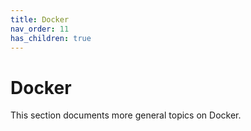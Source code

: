 ```yaml
---
title: Docker
nav_order: 11
has_children: true
---
```


# Docker

This section documents more general topics on Docker.